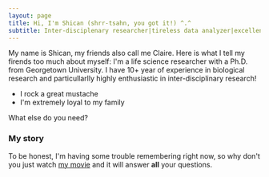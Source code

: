 ```yaml
---
layout: page
title: Hi, I'm Shican (shrr-tsahn, you got it!) ^.^
subtitle: Inter-disciplenary researcher|tireless data analyzer|excellent lecturer|open to hire
---
```


My name is Shican, my friends also call me Claire. Here is what I tell my firends too much about myself:
I'm a life science researcher with a Ph.D. from Georgetown University. I have 10+ year of experience in biological research and particullarlly highly enthusiastic in inter-disciplinary research!


- I rock a great mustache
- I'm extremely loyal to my family

What else do you need?

### My story

To be honest, I'm having some trouble remembering right now, so why don't you just watch [my movie](https://en.wikipedia.org/wiki/The_Princess_Bride_%28film%29) and it will answer **all** your questions.
